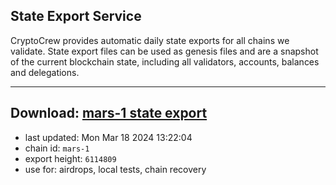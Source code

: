 ## State Export Service
CryptoCrew provides automatic daily state exports for all chains we validate. State export files can be used as genesis files and are a snapshot of the current blockchain state, including all validators, accounts, balances and delegations.

---
**Download: [mars-1 state export](https://dl-eu2.ccvalidators.com/SERVICE/mars/mars-1_export_6114809.json)**
---

- last updated: Mon Mar 18 2024 13:22:04
- chain id: `mars-1`
- export height: `6114809`
- use for: airdrops, local tests, chain recovery
